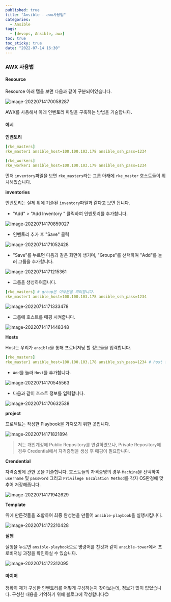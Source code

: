 ```yaml
---
published: true
title: "Ansible - awx사용법"
categories:
  - Ansible
tags:
  - [devops, Ansible, awx]
toc: true
toc_sticky: true
date: "2022-07-14 16:30"
---
```


### AWX 사용법

#### Resource

Resource 아래 탭을 보면 다음과 같이 구분되어있습니다.

![image-20220714170058287](../../../assets/images/posts/2022-07-14-post-install-ansible4/image-20220714170058287.png)

AWX를 사용해서 아래 인벤토리 파일을 구축하는 방법을 기술합니다.

#### 예시

**인벤토리**

```yaml
[rke_masters]
rke_master1 ansible_host=100.100.103.178 ansible_ssh_pass=1234

[rke_workers]
rke_worker1 ansible_host=100.100.103.179 ansible_ssh_pass=1234
```

먼저 `inventory`파일을 보면 `rke_masters`라는 그룹 아래에 `rke_master` 호스트들이 위치해있습니다.

**inventories**

인벤토리는 실제 위에 기술된 `inventory`파일과 같다고 보면 됩니다.

* "Add" > "Add Inventory " 클릭하여 인벤토리를 추가합니다.

![image-20220714170859027](../../../assets/images/posts/2022-07-14-post-install-ansible4/image-20220714170859027.png)

* 인벤토리 추가 후 "Save" 클릭

![image-20220714171052428](../../../assets/images/posts/2022-07-14-post-install-ansible4/image-20220714171052428.png)

* "Save"를 누르면 다음과 같은 화면이 생기며, "Groups"를 선택하여 "Add"를 눌러 그룹을 추가합니다.

![image-20220714171215361](../../../assets/images/posts/2022-07-14-post-install-ansible4/image-20220714171215361.png)

* 그룹을 생성하여줍니다.

```yaml
[rke_masters] # group은 이부분을 의미합니다.
rke_master1 ansible_host=100.100.103.178 ansible_ssh_pass=1234
```



![image-20220714171333478](../../../assets/images/posts/2022-07-14-post-install-ansible4/image-20220714171333478.png)

* 그룹에 호스트를 매핑 시켜줍니다.

![image-20220714171448348](../../../assets/images/posts/2022-07-14-post-install-ansible4/image-20220714171448348.png)

**Hosts**

Host는 우리가 `ansible`을 통해 프로비저닝 할 정보들을 입력합니다.

```yaml
[rke_masters]
rke_master1 ansible_host=100.100.103.178 ansible_ssh_pass=1234 # host 정보
```

* `Add`를 눌러 `Host`를 추가합니다.

![image-20220714170545563](../../../assets/images/posts/2022-07-14-post-install-ansible4/image-20220714170545563.png)

* 다음과 같이 호스트 정보를 입력합니다.

![image-20220714170632538](../../../assets/images/posts/2022-07-14-post-install-ansible4/image-20220714170632538.png)

**project**

프로젝트는 작성한 Playbook을 가져오기 위한 곳입니다.

![image-20220714171821894](../../../assets/images/posts/2022-07-14-post-install-ansible4/image-20220714171821894.png)

> 저는 개인계정에 Public Repository를 연결하였으나, Private Repository에 경우 Credential에서 자격증명을 생성 후 매핑이 필요합니다.

**Crendential**

자격증명에 관한 곳을 기술합니다. 호스트들의 자격증명의 경우 `Machine`을 선택하여 `username` 및 `password` 그리고 `Privilege Escalation Method`를 각자 OS환경에 맞추어 저장해줍니다.

![image-20220714171942629](../../../assets/images/posts/2022-07-14-post-install-ansible4/image-20220714171942629.png)

**Template**

위에 만든것들을 조합하여 최종 완성본을 만들어 `ansible-playbook`을 실행시킵니다.

![image-20220714172210428](../../../assets/images/posts/2022-07-14-post-install-ansible4/image-20220714172210428.png)

**실행**

실행을 누르면 `ansible-playbook`으로 명령어를 친것과 같이 `ansible-tower`에서 프로비저닝 과정을 확인하실 수 있습니다.

![image-20220714172312095](../../../assets/images/posts/2022-07-14-post-install-ansible4/image-20220714172312095.png)

#### 마치며

정확히 제가 구성한 인벤토리를 어떻게 구성하는지 찾아보는데, 정보가 많이 없었습니다. 구성한 내용을 기억하기 위해 블로그에 작성합니다😊
